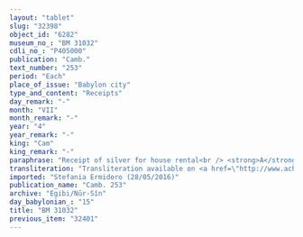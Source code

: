 ```yaml
---
layout: "tablet"
slug: "32398"
object_id: "6282"
museum_no_: "BM 31032"
cdli_no_: "P405000"
publication: "Camb."
text_number: "253"
period: "Each"
place_of_issue: "Babylon city"
type_and_content: "Receipts"
day_remark: "-"
month: "VII"
month_remark: "-"
year: "4"
year_remark: "-"
king: "Cam"
king_remark: "-"
paraphrase: "Receipt of silver for house rental<br /> <strong>A</strong>, slave of <strong>C</strong>, receives two payments from <strong>B</strong> on his master&rsquo;s behalf. One payment of 8 shekels of silver for rent of <strong>C&rsquo;</strong>s house in the first half of the (current) year; the second payment, which amounts to 4 shekels of silver, was charged by <strong>C</strong> to the debtor (for unspecified reasons). A cryptic note at the end of the document clarifies that the silver is what remained to be paid as house rental, but it is a matter of interpretation whether this relates to both sums or only to the first one. Names of 2 witnesses and the scribe.<br /> &nbsp;<br /> <strong>A </strong>= Nergal-rēṣuā, slave of <strong>C</strong>; <strong>B </strong>= Arad-Bēl/Kalbāya//Mu&scaron;allim; <strong>C </strong>= Itti-Marduk-balāṭu/Nab&ucirc;-ahhē-iddin//Egibi"
transliteration: "Transliteration available on <a href=\"http://www.achemenet.com/fr/item/?/sources-textuelles/textes-par-langues-et-ecritures/babylonien/archives-egibi/1679526\" target=\"_blank\">Achemenet</a>"
imported: "Stefania Ermidoro (28/05/2016)"
publication_name: "Camb. 253"
archive: "Egibi/Nūr-Sîn"
day_babylonian_: "15"
title: "BM 31032"
previous_item: "32401"
---
```

